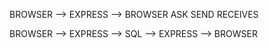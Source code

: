 BROWSER --> EXPRESS --> BROWSER
ASK SEND RECEIVES

BROWSER --> EXPRESS --> SQL --> EXPRESS --> BROWSER
